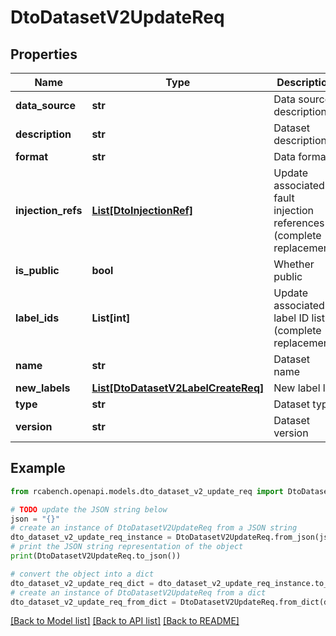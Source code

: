# DtoDatasetV2UpdateReq


## Properties

Name | Type | Description | Notes
------------ | ------------- | ------------- | -------------
**data_source** | **str** | Data source description | [optional] 
**description** | **str** | Dataset description | [optional] 
**format** | **str** | Data format | [optional] 
**injection_refs** | [**List[DtoInjectionRef]**](DtoInjectionRef.md) | Update associated fault injection references (complete replacement) | [optional] 
**is_public** | **bool** | Whether public | [optional] 
**label_ids** | **List[int]** | Update associated label ID list (complete replacement) | [optional] 
**name** | **str** | Dataset name | [optional] 
**new_labels** | [**List[DtoDatasetV2LabelCreateReq]**](DtoDatasetV2LabelCreateReq.md) | New label list | [optional] 
**type** | **str** | Dataset type | [optional] 
**version** | **str** | Dataset version | [optional] 

## Example

```python
from rcabench.openapi.models.dto_dataset_v2_update_req import DtoDatasetV2UpdateReq

# TODO update the JSON string below
json = "{}"
# create an instance of DtoDatasetV2UpdateReq from a JSON string
dto_dataset_v2_update_req_instance = DtoDatasetV2UpdateReq.from_json(json)
# print the JSON string representation of the object
print(DtoDatasetV2UpdateReq.to_json())

# convert the object into a dict
dto_dataset_v2_update_req_dict = dto_dataset_v2_update_req_instance.to_dict()
# create an instance of DtoDatasetV2UpdateReq from a dict
dto_dataset_v2_update_req_from_dict = DtoDatasetV2UpdateReq.from_dict(dto_dataset_v2_update_req_dict)
```
[[Back to Model list]](../README.md#documentation-for-models) [[Back to API list]](../README.md#documentation-for-api-endpoints) [[Back to README]](../README.md)


